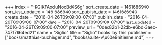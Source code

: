 +++
index = "-KGIKFAxcIuNocBdXS6g"
sort_create_date = 1461686940
sort_last_updated = 1461686940
sort_publish_date = 1461686940
create_date = "2016-04-26T09:09:00-07:00"
publish_date = "2016-04-26T09:09:00-07:00"
date = "2016-04-26T09:09:00-07:00"
last_updated = "2016-04-26T09:09:00-07:00"
preview_url = "0dec82b1-22db-e6bd-3aec-74717664ed21"
name = "Siglio"
title = "Siglio"
books_by_this_publisher = ["books/matthias-buchinger.md", "books/suite-v\u00e9nitienne.md"]
+++
